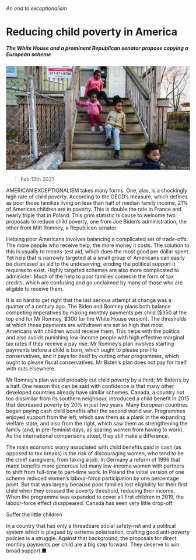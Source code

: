 ###### An end to exceptionalism

# Reducing child poverty in America 

##### The White House and a prominent Republican senator propose copying a European scheme 

![image](images/20210213_ldp502.jpg) 

> Feb 13th 2021 


AMERICAN EXCEPTIONALISM takes many forms. One, alas, is a shockingly high rate of child poverty. According to the OECD’s measure, which defines as poor those families living on less than half of median family income, 21% of American children are in poverty. This is double the rate in France and nearly triple that in Poland. This grim statistic is cause to welcome two proposals to reduce child poverty, one from Joe Biden’s administration, the other from Mitt Romney, a Republican senator.


Helping poor Americans involves balancing a complicated set of trade-offs. The more people who receive help, the more money it costs. The solution to this is usually to means-test aid, which does the most good per dollar spent. Yet help that is narrowly targeted at a small group of Americans can easily be dismissed as aid to the undeserving, eroding the political support it requires to exist. Highly targeted schemes are also more complicated to administer. Much of the help to poor families comes in the form of tax credits, which are confusing and go unclaimed by many of those who are eligible to receive them.



It is so hard to get right that the last serious attempt at change was a quarter of a century ago. The Biden and Romney plans both balance competing imperatives by making monthly payments per child ($350 at the top end for Mr Romney, $300 for the White House version). The thresholds at which these payments are withdrawn are set so high that most Americans with children would receive them. This helps with the politics and also avoids punishing low-income people with high effective marginal tax rates if they receive a pay rise. Mr Romney’s plan involves starting payments before a child is born, which ought to please pro-life conservatives, and it pays for itself by cutting other programmes, which ought to please fiscal conservatives. Mr Biden’s plan does not pay for itself with cuts elsewhere.


Mr Romney’s plan would probably cut child poverty by a third; Mr Biden’s by a half. One reason this can be said with confidence is that many other developed countries already have similar schemes. Canada, a country not too dissimilar from its southern neighbour, introduced a child benefit in 2015 that decreased poverty by 20% in just two years. Many European countries began paying cash child benefits after the second world war. Programmes enjoyed support from the left, which saw them as a plank in the expanding welfare state, and also from the right, which saw them as strengthening the family (and, in pre-feminist days, as sparing women from having to work). As the international comparisons attest, they still make a difference.


The main economic worry associated with child benefits paid in cash (as opposed to tax breaks) is the risk of discouraging women, who tend to be the chief caregivers, from taking a job. In Germany a reform of 1996 that made benefits more generous led many low-income women with partners to shift from full-time to part-time work. In Poland the initial version of one scheme reduced women’s labour-force participation by one percentage point. But that was largely because poor families lost eligibility for their first child when they crossed the poverty threshold, reducing their income. When the programme was expanded to cover all first children in 2019, the labour-force effect disappeared. Canada has seen very little drop-off.

Suffer the little children


In a country that has only a threadbare social safety-net and a political system which is plagued by extreme polarisation, crafting good anti-poverty policies is a struggle. Against that background, the proposals for direct monthly payments per child are a big step forward. They deserve to win broad support.■




